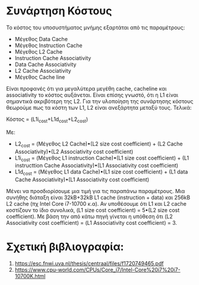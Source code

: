 # Συνάρτηση Κόστους

Το κόστος του υποσυστήματος μνήμης εξαρτάται από τις παραμέτρους:

* Μέγεθος Data Cache 
* Μέγεθος Instruction Cache 
* Μέγεθος L2 Cache 
* Instruction Cache Associativity 
* Data Cache Associativity 
* L2 Cache Associativity 
* Μέγεθος Cache line 

Είναι προφανές ότι για μεγαλύτερα μεγέθη cache, cacheline και associativity το κόστος αυξάνεται. Είναι επίσης γνωστό, ότι η L1 είναι σημαντικά ακριβότερη της L2.
Για την υλοποίηση της συνάρτησης κόστους θεωρούμε πως τα κόστη των L1, L2 είναι ανεξάρτητα μεταξύ τους. Τελικά:

Κόστος = (L1i<sub>cost</sub>+L1d<sub>cost</sub>+L2<sub>cost</sub>)

Με:
* L2<sub>cost</sub> = (Μέγεθος L2 Cache)&#8226;(L2 size cost coefficient) + (L2 Cache Associativity)&#8226;(L2 Associativity cost coefficient)
* L1i<sub>cost</sub> = (Μέγεθος L1 instruction Cache)&#8226;(L1 size cost coefficient)  + (L1 instructtion Cache Associativity)&#8226;(L1 Associativity cost coefficient) 
* L1d<sub>cost</sub> = (Μέγεθος L1 data Cache)&#8226;(L1 size cost coefficient)  + (L1 data Cache Associativity)&#8226;(L1 Associativity cost coefficient) 

Μένει να προσδιορίσουμε μια τιμή για τις παραπάνω παραμέτρους. Μια συνήθης διάταξη είναι 32kB+32kB L1 cache (instruction + data) και 256kB L2 cache (πχ Intel Core i7-10700 κ.α). Αν υποθέσουμε ότι L1 και L2 cache κοστίζουν το ίδιο συνολικά,  (L1 size cost coefficient) = 5&#8226;(L2 size cost coefficient). Με βάση την από κάτω πηγή γίνεται η υπόθεση ότι (L2 Associativity cost coefficient) = (L1 Associativity cost coefficient) = 3.

# Σχετική βιβλιογραφία:
1. https://esc.fnwi.uva.nl/thesis/centraal/files/f1720749465.pdf
2. https://www.cpu-world.com/CPUs/Core_i7/Intel-Core%20i7%20i7-10700K.html
